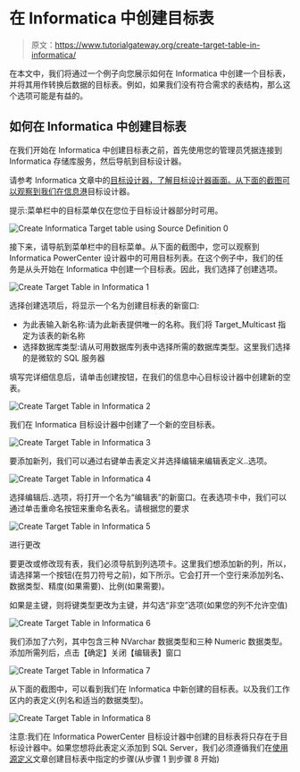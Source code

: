 # 在 Informatica 中创建目标表

> 原文：<https://www.tutorialgateway.org/create-target-table-in-informatica/>

在本文中，我们将通过一个例子向您展示如何在 Informatica 中创建一个目标表，并将其用作转换后数据的目标表。例如，如果我们没有符合需求的表结构，那么这个选项可能是有益的。

## 如何在 Informatica 中创建目标表

在我们开始在 Informatica 中创建目标表之前，首先使用您的管理员凭据连接到 Informatica 存储库服务，然后导航到目标设计器。

请参考 Informatica 文章中的[目标设计器，了解目标设计器画面。从下面的截图可以观察到我们在](https://www.tutorialgateway.org/target-designer-in-informatica/)[信息港](https://www.tutorialgateway.org/informatica/)目标设计器。

提示:菜单栏中的目标菜单仅在您位于目标设计器部分时可用。

![Create Informatica Target table using Source Definition 0](img/42a81e6952f0df7d47fd39c4af4d2621.png)

接下来，请导航到菜单栏中的目标菜单。从下面的截图中，您可以观察到 Informatica PowerCenter 设计器中的可用目标列表。在这个例子中，我们的任务是从头开始在 Informatica 中创建一个目标表。因此，我们选择了创建选项。

![Create Target Table in Informatica 1](img/b1c36cdabad8b41a3acb09824c3e15f9.png)

选择创建选项后，将显示一个名为创建目标表的新窗口:

*   为此表输入新名称:请为此新表提供唯一的名称。我们将 Target_Multicast 指定为该表的新名称
*   选择数据库类型:请从可用数据库列表中选择所需的数据库类型。这里我们选择的是微软的 SQL 服务器

填写完详细信息后，请单击创建按钮，在我们的信息中心目标设计器中创建新的空表。

![Create Target Table in Informatica 2](img/7fed74bb7ace104ed14aae491e38d5a8.png)

我们在 Informatica 目标设计器中创建了一个新的空目标表。

![Create Target Table in Informatica 3](img/f6b9c98fa520725e9384266f4431cc12.png)

要添加新列，我们可以通过右键单击表定义并选择编辑来编辑表定义..选项。

![Create Target Table in Informatica 4](img/eeceac49480e6084cecee507220f8ac0.png)

选择编辑后..选项，将打开一个名为“编辑表”的新窗口。在表选项卡中，我们可以通过单击重命名按钮来重命名表名。请根据您的要求

![Create Target Table in Informatica 5](img/17bc0690f7385862f64c1402a7919625.png)

进行更改

要更改或修改现有表，我们必须导航到列选项卡。这里我们想添加新的列，所以，请选择第一个按钮(在剪刀符号之前)，如下所示。它会打开一个空行来添加列名、数据类型、精度(如果需要)、比例(如果需要)。

如果是主键，则将键类型更改为主键，并勾选“非空”选项(如果您的列不允许空值)

![Create Target Table in Informatica 6](img/02793fecbb59e6c51c9bedbbbaaed923.png)

我们添加了六列，其中包含三种 NVarchar 数据类型和三种 Numeric 数据类型。添加所需列后，点击【确定】关闭【编辑表】窗口

![Create Target Table in Informatica 7](img/6d058c86e64d53ab1030aa3348f6bd04.png)

从下面的截图中，可以看到我们在 Informatica 中新创建的目标表。以及我们工作区内的表定义(列名和适当的数据类型)。

![Create Target Table in Informatica 8](img/ff90196d110959ba4bb29fb623bc2899.png)

注意:我们在 Informatica PowerCenter 目标设计器中创建的目标表将只存在于目标设计器中。如果您想将此表定义添加到 SQL Server，我们必须遵循我们在[使用源定义](https://www.tutorialgateway.org/create-informatica-target-table-using-source-definition/)文章创建目标表中指定的步骤(从步骤 1 到步骤 8 开始)